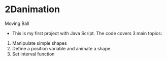 # 2Danimation
Moving Ball
- This is my first project with Java Script. The code covers 3 main topics:
1. Manipulate simple shapes
2. Define a position variable and  animate a shape
3. Set interval function
